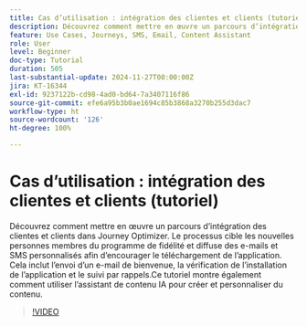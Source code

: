 ```yaml
---
title: Cas d’utilisation : intégration des clientes et clients (tutoriel)
description: Découvrez comment mettre en œuvre un parcours d’intégration des clientes et clients dans Adobe Journey Optimizer (AJO).Le processus cible les nouvelles personnes membres du programme de fidélité, en fournissant des e-mails et des SMS personnalisés pour encourager les téléchargements d’applications.Cela inclut l’envoi d’un e-mail de bienvenue, la vérification de l’installation de l’application et le suivi par rappels.Ce tutoriel montre également comment utiliser l’assistant de contenu IA pour créer et personnaliser du contenu.
feature: Use Cases, Journeys, SMS, Email, Content Assistant
role: User
level: Beginner
doc-type: Tutorial
duration: 505
last-substantial-update: 2024-11-27T00:00:00Z
jira: KT-16344
exl-id: 9237122b-cd98-4ad0-bd64-7a3407116f86
source-git-commit: efe6a95b3b0ae1694c85b3868a3270b255d3dac7
workflow-type: ht
source-wordcount: '126'
ht-degree: 100%

---
```


# Cas d’utilisation : intégration des clientes et clients (tutoriel)

Découvrez comment mettre en œuvre un parcours d’intégration des clientes et clients dans Journey Optimizer. Le processus cible les nouvelles personnes membres du programme de fidélité et diffuse des e-mails et SMS personnalisés afin d’encourager le téléchargement de l’application. Cela inclut l’envoi d’un e-mail de bienvenue, la vérification de l’installation de l’application et le suivi par rappels.Ce tutoriel montre également comment utiliser l’assistant de contenu IA pour créer et personnaliser du contenu.

>[!VIDEO](https://video.tv.adobe.com/v/3440650/?learn=on&enablevpops)
